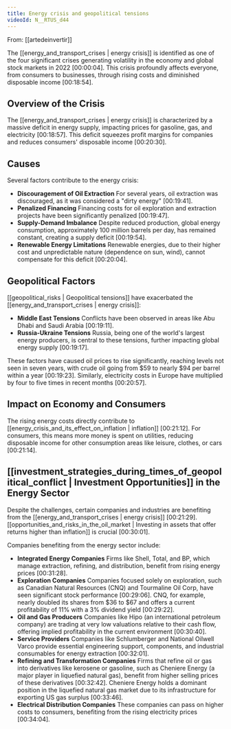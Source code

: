 ```yaml
---
title: Energy crisis and geopolitical tensions
videoId: N__RTUS_d44
---
```


From: [[artedeinvertir]] <br/> 

The [[energy_and_transport_crises | energy crisis]] is identified as one of the four significant crises generating volatility in the economy and global stock markets in 2022 <a class="yt-timestamp" data-t="00:00:04">[00:00:04]</a>. This crisis profoundly affects everyone, from consumers to businesses, through rising costs and diminished disposable income <a class="yt-timestamp" data-t="00:18:54">[00:18:54]</a>.

## Overview of the Crisis
The [[energy_and_transport_crises | energy crisis]] is characterized by a massive deficit in energy supply, impacting prices for gasoline, gas, and electricity <a class="yt-timestamp" data-t="00:18:57">[00:18:57]</a>. This deficit squeezes profit margins for companies and reduces consumers' disposable income <a class="yt-timestamp" data-t="00:20:30">[00:20:30]</a>.

## Causes
Several factors contribute to the energy crisis:
*   **Discouragement of Oil Extraction** For several years, oil extraction was discouraged, as it was considered a "dirty energy" <a class="yt-timestamp" data-t="00:19:41">[00:19:41]</a>.
*   **Penalized Financing** Financing costs for oil exploration and extraction projects have been significantly penalized <a class="yt-timestamp" data-t="00:19:47">[00:19:47]</a>.
*   **Supply-Demand Imbalance** Despite reduced production, global energy consumption, approximately 100 million barrels per day, has remained constant, creating a supply deficit <a class="yt-timestamp" data-t="00:19:54">[00:19:54]</a>.
*   **Renewable Energy Limitations** Renewable energies, due to their higher cost and unpredictable nature (dependence on sun, wind), cannot compensate for this deficit <a class="yt-timestamp" data-t="00:20:04">[00:20:04]</a>.

## Geopolitical Factors
[[geopolitical_risks | Geopolitical tensions]] have exacerbated the [[energy_and_transport_crises | energy crisis]]:
*   **Middle East Tensions** Conflicts have been observed in areas like Abu Dhabi and Saudi Arabia <a class="yt-timestamp" data-t="00:19:11">[00:19:11]</a>.
*   **Russia-Ukraine Tensions** Russia, being one of the world's largest energy producers, is central to these tensions, further impacting global energy supply <a class="yt-timestamp" data-t="00:19:17">[00:19:17]</a>.

These factors have caused oil prices to rise significantly, reaching levels not seen in seven years, with crude oil going from $59 to nearly $94 per barrel within a year <a class="yt-timestamp" data-t="00:19:23">[00:19:23]</a>. Similarly, electricity costs in Europe have multiplied by four to five times in recent months <a class="yt-timestamp" data-t="00:20:57">[00:20:57]</a>.

## Impact on Economy and Consumers
The rising energy costs directly contribute to [[energy_crisis_and_its_effect_on_inflation | inflation]] <a class="yt-timestamp" data-t="00:21:12">[00:21:12]</a>. For consumers, this means more money is spent on utilities, reducing disposable income for other consumption areas like leisure, clothes, or cars <a class="yt-timestamp" data-t="00:21:14">[00:21:14]</a>.

## [[investment_strategies_during_times_of_geopolitical_conflict | Investment Opportunities]] in the Energy Sector
Despite the challenges, certain companies and industries are benefiting from the [[energy_and_transport_crises | energy crisis]] <a class="yt-timestamp" data-t="00:21:29">[00:21:29]</a>. [[opportunities_and_risks_in_the_oil_market | Investing in assets that offer returns higher than inflation]] is crucial <a class="yt-timestamp" data-t="00:30:01">[00:30:01]</a>.

Companies benefiting from the energy sector include:
*   **Integrated Energy Companies** Firms like Shell, Total, and BP, which manage extraction, refining, and distribution, benefit from rising energy prices <a class="yt-timestamp" data-t="00:31:28">[00:31:28]</a>.
*   **Exploration Companies** Companies focused solely on exploration, such as Canadian Natural Resources (CNQ) and Tourmaline Oil Corp, have seen significant stock performance <a class="yt-timestamp" data-t="00:29:06">[00:29:06]</a>. CNQ, for example, nearly doubled its shares from $36 to $67 and offers a current profitability of 11% with a 3% dividend yield <a class="yt-timestamp" data-t="00:29:22">[00:29:22]</a>.
*   **Oil and Gas Producers** Companies like Hipo (an international petroleum company) are trading at very low valuations relative to their cash flow, offering implied profitability in the current environment <a class="yt-timestamp" data-t="00:30:40">[00:30:40]</a>.
*   **Service Providers** Companies like Schlumberger and National Oilwell Varco provide essential engineering support, components, and industrial consumables for energy extraction <a class="yt-timestamp" data-t="00:32:01">[00:32:01]</a>.
*   **Refining and Transformation Companies** Firms that refine oil or gas into derivatives like kerosene or gasoline, such as Cheniere Energy (a major player in liquefied natural gas), benefit from higher selling prices of these derivatives <a class="yt-timestamp" data-t="00:32:42">[00:32:42]</a>. Cheniere Energy holds a dominant position in the liquefied natural gas market due to its infrastructure for exporting US gas surplus <a class="yt-timestamp" data-t="00:33:46">[00:33:46]</a>.
*   **Electrical Distribution Companies** These companies can pass on higher costs to consumers, benefiting from the rising electricity prices <a class="yt-timestamp" data-t="00:34:04">[00:34:04]</a>.